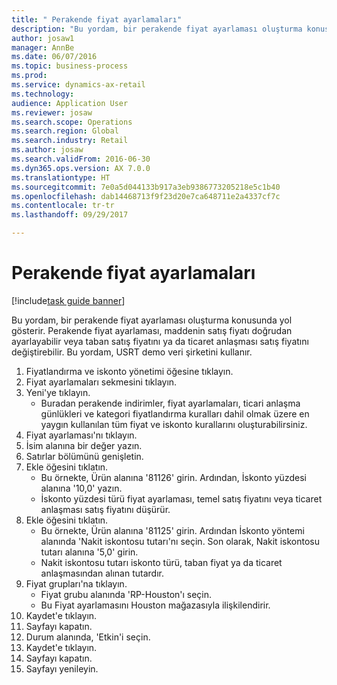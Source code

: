 ```yaml
--- 
title: " Perakende fiyat ayarlamaları"
description: "Bu yordam, bir perakende fiyat ayarlaması oluşturma konusunda yol gösterir."
author: josaw1
manager: AnnBe
ms.date: 06/07/2016
ms.topic: business-process
ms.prod: 
ms.service: dynamics-ax-retail
ms.technology: 
audience: Application User
ms.reviewer: josaw
ms.search.scope: Operations
ms.search.region: Global
ms.search.industry: Retail
ms.author: josaw
ms.search.validFrom: 2016-06-30
ms.dyn365.ops.version: AX 7.0.0
ms.translationtype: HT
ms.sourcegitcommit: 7e0a5d044133b917a3eb9386773205218e5c1b40
ms.openlocfilehash: dab14468713f9f23d20e7ca648711e2a4337cf7c
ms.contentlocale: tr-tr
ms.lasthandoff: 09/29/2017

---
```

# <a name="retail-price-adjustments"></a> Perakende fiyat ayarlamaları

[!include[task guide banner](../includes/task-guide-banner.md)]

Bu yordam, bir perakende fiyat ayarlaması oluşturma konusunda yol gösterir. Perakende fiyat ayarlaması, maddenin satış fiyatı doğrudan ayarlayabilir veya taban satış fiyatını ya da ticaret anlaşması satış fiyatını değiştirebilir. Bu yordam, USRT demo veri şirketini kullanır.

1. Fiyatlandırma ve iskonto yönetimi öğesine tıklayın.
2. Fiyat ayarlamaları sekmesini tıklayın.
3. Yeni'ye tıklayın.
    * Buradan perakende indirimler, fiyat ayarlamaları, ticari anlaşma günlükleri ve kategori fiyatlandırma kuralları dahil olmak üzere en yaygın kullanılan tüm fiyat ve iskonto kurallarını oluşturabilirsiniz.  
4. Fiyat ayarlaması'nı tıklayın.
5. İsim alanına bir değer yazın.
6. Satırlar bölümünü genişletin.
7. Ekle öğesini tıklatın.
    * Bu örnekte, Ürün alanına '81126' girin.    Ardından, İskonto yüzdesi alanına '10,0' yazın.  
    * İskonto yüzdesi türü fiyat ayarlaması, temel satış fiyatını veya ticaret anlaşması satış fiyatını düşürür.  
8. Ekle öğesini tıklatın.
    * Bu örnekte, Ürün alanına '81125' girin.    Ardından İskonto yöntemi alanında 'Nakit iskontosu tutarı'nı seçin.    Son olarak, Nakit iskontosu tutarı alanına '5,0' girin.  
    * Nakit iskontosu tutarı iskonto türü, taban fiyat ya da ticaret anlaşmasından alınan tutardır.  
9. Fiyat grupları'na tıklayın.
    * Fiyat grubu alanında 'RP-Houston'ı seçin.  
    * Bu Fiyat ayarlamasını Houston mağazasıyla ilişkilendirir.  
10. Kaydet'e tıklayın.
11. Sayfayı kapatın.
12. Durum alanında, 'Etkin'i seçin.
13. Kaydet'e tıklayın.
14. Sayfayı kapatın.
15. Sayfayı yenileyin.


